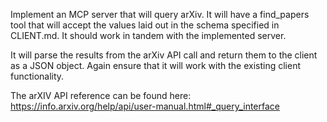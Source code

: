 Implement an MCP server that will query arXiv. It will have a find_papers tool that will accept the values laid out in the schema specified in CLIENT.md. It should work in tandem with the implemented server. 

It will parse the results from the arXiv API call and return them to the client as a JSON object. Again ensure that it will work with the existing client functionality. 

The arXIV API reference can be found here: https://info.arxiv.org/help/api/user-manual.html#_query_interface

